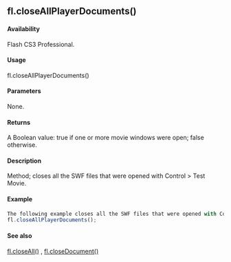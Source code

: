 ## fl.closeAllPlayerDocuments()

#### Availability

Flash CS3 Professional.

#### Usage

fl.closeAllPlayerDocuments()

#### Parameters

None.

#### Returns

A Boolean value: true if one or more movie windows were open; false otherwise.

#### Description

Method; closes all the SWF files that were opened with Control > Test Movie.

#### Example

```javascript
The following example closes all the SWF files that were opened with Control > Test Movie.
fl.closeAllPlayerDocuments();

```
#### See also

[fl.closeAll()](../flash_object_(fl)/fl7.md) , [fl.closeDocument()](../flash_object_(fl)/fl9.md)

<span id="fl.closeDocument()" class="anchor"></span>
